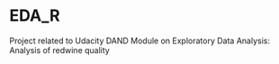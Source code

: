 # EDA_R
Project related to Udacity DAND Module on Exploratory Data Analysis:  
Analysis of redwine quality
